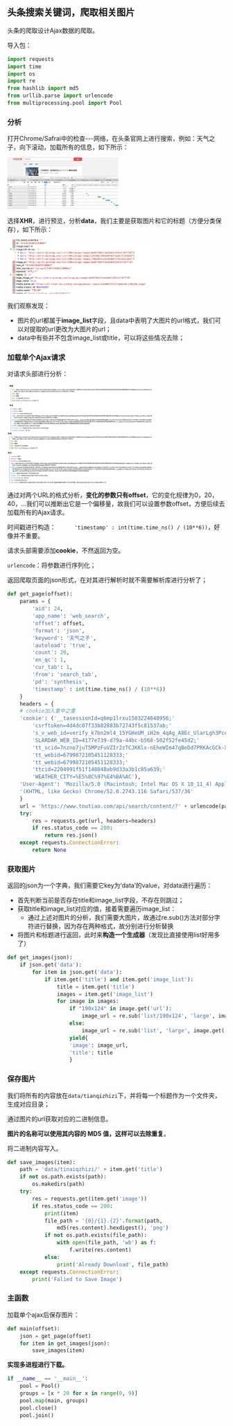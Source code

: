 ## 头条搜索关键词，爬取相关图片

头条的爬取设计Ajax数据的爬取。

导入包：

```python
import requests
import time
import os
import re
from hashlib import md5
from urllib.parse import urlencode
from multiprocessing.pool import Pool
```



### 分析

打开Chrome/Safrai中的检查---网络，在头条官网上进行搜索，例如：天气之子，向下滚动，加载所有的信息，如下所示：

<img src="./images/1.png" style="zoom: 25%;" />

选择**XHR**，进行预览，分析**data**，我们主要是获取图片和它的标题（方便分类保存），如下所示：

<img src="images/2.png" style="zoom: 33%;" />

我们观察发现：

- 图片的url都属于**image_list**字段，且data中表明了大图片的url格式，我们可以对提取的url更改为大图片的url；
- data中有些并不包含image_list或title，可以将这些情况去除；



### 加载单个Ajax请求

对请求头部进行分析：

<img src="images/3.png" style="zoom: 33%;" />

<img src="images/4.png" style="zoom:33%;" />

通过对两个URL的格式分析，**变化的参数只有offset**，它的变化规律为0，20，40，...我们可以推断出它是一个偏移量，故我们可以设置参数offset，方便后续去加载所有的Ajax请求。

时间戳进行构造：`		'timestamp' : int(time.time_ns() / (10**6)) `，好像并不重要。



请求头部需要添加**cookie**，不然返回为空。

`urlencode`：将参数进行序列化；

返回爬取页面的json形式，在对其进行解析时就不需要解析库进行分析了；

```python
def get_page(offset):
	params = {
		'aid': 24,
		'app_name': 'web_search',
		'offset': offset,
		'format': 'json',
		'keyword': '天气之子',
		'autoload': 'true',
		'count': 20,
		'en_qc': 1,
		'cur_tab': 1,
		'from': 'search_tab',
		'pd': 'synthesis',
		'timestamp' : int(time.time_ns() / (10**6))
	}
	headers = {
	# cookie加入重中之重
	'cookie': ('__tasessionId=q6mp1lrxu1583224640956;' 
		'csrftoken=4d4dc07f33b82883b72743f5c81537ab;' 
		's_v_web_id=verify_k7bn2ml4_15YGHeUM_iH2m_4qAg_A8Ec_UlarLgh3Pcej;' 
		'SLARDAR_WEB_ID=4177e739-d79a-44bc-b568-502f52fe45d2;' 
		'tt_scid=7nzno7juT5MPzFuVZIr2zTCJKKlx-nEheWIm47qBeDd7PRKAcGCk-XD5jpZADunmcb54;' 
		'tt_webid=6799872105451128333;' 
		'tt_webid=6799872105451128333;' 
		'ttcid=2204991f51f148848ab9d33a3b1c85a639;' 
		'WEATHER_CITY=%E5%8C%97%E4%BA%AC'),
	'User-Agent': 'Mozilla/5.0 (Macintosh; Intel Mac OS X 10_11_4) AppleWebKit/537/36'+
	'(KHTML, like Gecko) Chrome/52.0.2743.116 Safari/537/36'
	}
	url = 'https://www.toutiao.com/api/search/content/?' + urlencode(params)
	try:
		res = requests.get(url, headers=headers)
		if res.status_code == 200:
			return res.json()
	except requests.ConnectionError:
		return None
```



### 获取图片

返回的json为一个字典，我们需要它key为‘data’的value，对data进行遍历：

- 首先判断当前是否存在title和image_list字段，不存在则跳过；
- 获取title和image_list对应的值，接着需要遍历image_list：
  - 通过上述对图片的分析，我们需要大图片，故通过re.sub()方法对部分字符进行替换，因为存在两种格式，故分别进行分析替换
- 将图片和标题进行返回，此时来**构造一个生成器**（发现比直接使用list好用多了）

```python
def get_images(json):
	if json.get('data'):
		for item in json.get('data'):
			if item.get('title') and item.get('image_list'):
 				title = item.get('title')
 				images = item.get('image_list')
 				for image in images:
 					if "190x124" in image.get('url'):
 						image_url = re.sub('list/190x124', 'large', image.get('url'))
 					else:
 						image_url = re.sub('list', 'large', image.get('url'))
 					yield{
 					'image': image_url,
 					'title': title
 					}
```



### 保存图片

我们将所有的内容放在`data/tianqizhizi`下，并将每一个标题作为一个文件夹，生成对应目录；

通过图片的url获取对应的二进制信息。

**图片的名称可以使用其内容的 MD5 值，这样可以去除重复**。

将二进制内容写入。

```python
def save_images(item):
	path = 'data/tinaiqzhizi/' + item.get('title')
	if not os.path.exists(path):
		os.makedirs(path)
	try:
		res = requests.get(item.get('image'))
		if res.status_code == 200:
			print(item)
			file_path = '{0}/{1}.{2}'.format(path, 
				md5(res.content).hexdigest(), 'png')
			if not os.path.exists(file_path):
				with open(file_path, 'wb') as f:
					f.write(res.content)
			else:
				print('Already Download', file_path)
	except requests.ConnectionError:
		print('Falied to Save Image')
```



### 主函数

加载单个ajax后保存图片：

```python
def main(offset):
	json = get_page(offset)
	for item in get_images(json):
		save_images(item)
```



**实现多进程进行下载。**

```python
if __name__ == '__main__':
	pool = Pool()
	groups = [x * 20 for x in range(0, 9)]
	pool.map(main, groups)
	pool.close()
	pool.join()
```

